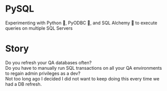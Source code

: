 # PySQL
Experimenting with Python 🐍, PyODBC 🔌, and SQL Alchemy 🧪 to execute queries on multiple SQL Servers

# Story
Do you refresh your QA databases often?  
Do you have to manually run SQL transactions on all your QA environments to regain admin privileges as a dev?  
Not too long ago I decided I did not want to keep doing this every time we had a DB refresh.  
